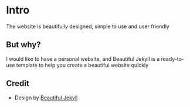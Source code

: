 # Intro
The website is beautifully designed, simple to use and user friendly

## But why?
I would like to have a personal website, and Beautiful Jekyll is a ready-to-use template to help you create a beautiful website quickly

## Credit
* Design by [Beautiful Jekyll](https://github.com/daattali/beautiful-jekyll)

<!--- diegogradosb.github.io -->
<!--- hyunyoung2.github.io -->
